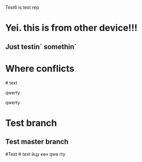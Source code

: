 Test6 is test rep
<h1>Yei. this is from other device!!!</h1>
<h2>Just testin` somethin`</h2>
<h1>Where conflicts</h1>
# text
<p>qwerty</p>
<p>qwerty</p>
<h1>Test branch</h1>
<h2>Test master branch</h2>
#Text
# text
йцу
кен
qwe
rty
